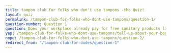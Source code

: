 ```yaml
---
title: tampon club for folks who don't use tampons -the Quiz!
layout: quiz
permalink: /tampon-club-for-folks-who-dont-use-tampons/question-1/
question-number: Question 1
question: Does your workplace already pay for free sanitary products like tampons and sanitary towels?
yep: /tampon-club-for-folks-who-dont-use-tampons/tell-us-about-your-bogs/
nope: /tampon-club-for-folks-who-dont-use-tampons/question-2/
redirect_from: "/tampon-club-for-dudes/question-1"
---
```


